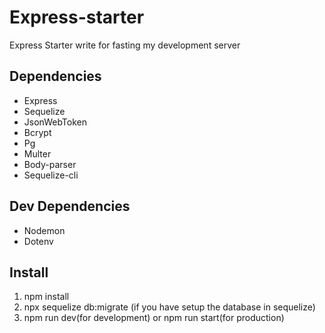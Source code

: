 # Express-starter

Express Starter write for fasting my development server

## Dependencies

* Express
* Sequelize
* JsonWebToken
* Bcrypt
* Pg
* Multer
* Body-parser
* Sequelize-cli

## Dev Dependencies

* Nodemon
* Dotenv

## Install

1. npm install
2. npx sequelize db:migrate (if you have setup the database in sequelize)
3. npm run dev(for development) or npm run start(for production)
